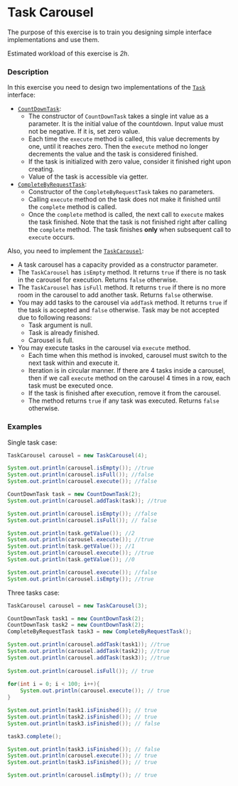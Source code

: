# Task Carousel

The purpose of this exercise is to train you designing simple interface implementations and use them.

Estimated workload of this exercise is _2h_.

### Description

In this exercise you need to design two implementations of the [`Task`](src/main/java/com/epam/rd/autotasks/Task.java) interface:
- [`CountDownTask`](src/main/java/com/epam/rd/autotasks/CountDownTask.java):
  - The constructor of `CountDownTask` takes a single int value as a parameter.
    It is the initial value of the countdown.
    Input value must not be negative. If it is, set zero value.
  - Each time the `execute` method is called, this value decrements by one, until it reaches zero.
    Then the `execute` method no longer decrements the value and the task is considered finished.
  - If the task is initialized with zero value, consider it finished right upon creating.
  - Value of the task is accessible via getter.
- [`CompleteByRequestTask`](src/main/java/com/epam/rd/autotasks/CompleteByRequestTask.java):
  - Constructor of the `CompleteByRequestTask` takes no parameters.
  - Calling `execute` method on the task does not make it finished until the `complete` method is called.
  - Once the `complete` method is called, the next call to `execute` makes the task finished.
    Note that the task is not finished right after calling the `complete` method.
    The task finishes **only** when subsequent call to `execute` occurs.

Also, you need to implement the [`TaskCarousel`](src/main/java/com/epam/rd/autotasks/TaskCarousel.java):
- A task carousel has a capacity provided as a constructor parameter.
- The `TaskCarousel` has `isEmpty` method.
  It returns `true` if there is no task in the carousel for execution.
  Returns `false` otherwise.
- The `TaskCarousel` has `isFull` method. 
  It returns `true` if there is no more room in the carousel to add another task.
  Returns `false` otherwise.
- You may add tasks to the carousel via `addTask` method. It returns `true` if the task is accepted and `false` otherwise. 
  Task may be not accepted due to following reasons:
  - Task argument is null.
  - Task is already finished.
  - Carousel is full.
- You may execute tasks in the carousel via `execute` method.
  - Each time when this method is invoked, carousel must switch to the next task within and execute it.
  - Iteration is in circular manner.
    If there are 4 tasks inside a carousel, 
    then if we call `execute` method on the carousel 4 times in a row,
    each task must be executed once.
  - If the task is finished after execution, remove it from the carousel.
  - The method returns `true` if any task was executed. Returns `false` otherwise.

### Examples

Single task case:
```java
TaskCarousel carousel = new TaskCarousel(4);

System.out.println(carousel.isEmpty()); //true
System.out.println(carousel.isFull()); //false
System.out.println(carousel.execute()); //false

CountDownTask task = new CountDownTask(2);
System.out.println(carousel.addTask(task)); //true

System.out.println(carousel.isEmpty()); //false
System.out.println(carousel.isFull()); // false

System.out.println(task.getValue()); //2
System.out.println(carousel.execute()); //true
System.out.println(task.getValue()); //1
System.out.println(carousel.execute()); //true 
System.out.println(task.getValue()); //0

System.out.println(carousel.execute()); //false
System.out.println(carousel.isEmpty()); //true
```

Three tasks case:
```java
TaskCarousel carousel = new TaskCarousel(3);

CountDownTask task1 = new CountDownTask(2);
CountDownTask task2 = new CountDownTask(2);
CompleteByRequestTask task3 = new CompleteByRequestTask();

System.out.println(carousel.addTask(task1)); //true
System.out.println(carousel.addTask(task2)); //true
System.out.println(carousel.addTask(task3)); //true
        
System.out.println(carousel.isFull()); // true
        
for(int i = 0; i < 100; i++){
    System.out.println(carousel.execute()); // true
}

System.out.println(task1.isFinished()); // true
System.out.println(task2.isFinished()); // true
System.out.println(task3.isFinished()); // false

task3.complete();

System.out.println(task3.isFinished()); // false
System.out.println(carousel.execute()); // true
System.out.println(task3.isFinished()); // true

System.out.println(carousel.isEmpty()); // true
```